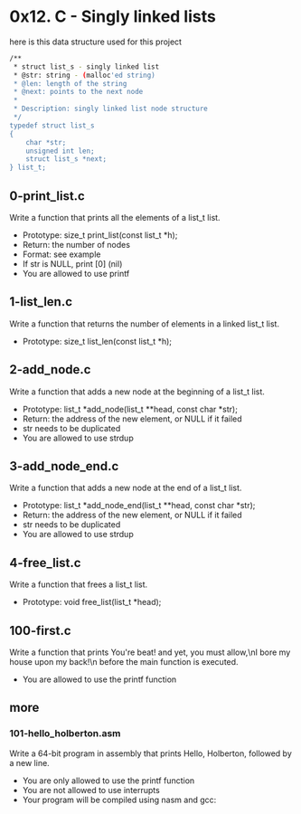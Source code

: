 # 0x12. C - Singly linked lists

here is this data structure used for this project
~~~bash
/**
 * struct list_s - singly linked list
 * @str: string - (malloc'ed string)
 * @len: length of the string
 * @next: points to the next node
 *
 * Description: singly linked list node structure
 */
typedef struct list_s
{
    char *str;
    unsigned int len;
    struct list_s *next;
} list_t;
~~~
## 0-print_list.c
Write a function that prints all the elements of a list_t list.

- Prototype: size_t print_list(const list_t *h);
- Return: the number of nodes
- Format: see example
- If str is NULL, print [0] (nil)
- You are allowed to use printf

## 1-list_len.c
Write a function that returns the number of elements in a linked list_t list.

- Prototype: size_t list_len(const list_t *h);

## 2-add_node.c
Write a function that adds a new node at the beginning of a list_t list.

- Prototype: list_t *add_node(list_t **head, const char *str);
- Return: the address of the new element, or NULL if it failed
- str needs to be duplicated
- You are allowed to use strdup

## 3-add_node_end.c
Write a function that adds a new node at the end of a list_t list.

- Prototype: list_t *add_node_end(list_t **head, const char *str);
- Return: the address of the new element, or NULL if it failed
- str needs to be duplicated
- You are allowed to use strdup

## 4-free_list.c
Write a function that frees a list_t list.

- Prototype: void free_list(list_t *head);

## 100-first.c
Write a function that prints You're beat! and yet, you must allow,\nI bore my house upon my back!\n before the main function is executed.

- You are allowed to use the printf function 

## more
### 101-hello_holberton.asm
Write a 64-bit program in assembly that prints Hello, Holberton, followed by a new line.

- You are only allowed to use the printf function
- You are not allowed to use interrupts
- Your program will be compiled using nasm and gcc:
